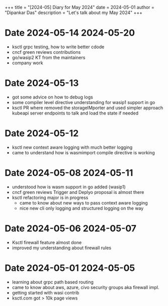 +++
title = "[2024-05] Diary for May 2024"
date = 2024-05-01
author = "Dipankar Das"
description = "Let's talk about my May 2024"
+++

# Date 2024-05-14 2024-05-20
* ksctl grpc testing, how to write better cdode
* cncf green reviews contributions
* go/wasip2 KT from the maintainers
* company work

# Date 2024-05-13
* got some advice on how to debug logs
* some compiler level directive understanding for wasip1 support in go
* ksctl PR where removed the storageIMporter and used simpler approach kubeapi server endpoints to talk and load the state if needed

# Date 2024-05-12
* ksctl new context aware logging with much better logging
* came to understand how is wasmimport compile directive is working

# Date 2024-05-08 2024-05-11
* understood how is wasm support in go added (wasip1)
* cncf green reviews Trigger and Deplyo proposal is almost there
* ksctl refactoring major is in progress
  * came to know about new ways to pass context aware logging
  * nice new cli only logging and structured logging on the way

# Date 2024-05-06 2024-05-07
* Ksctl firewall feature almost done
* improved my understanding about firewall rules

# Date 2024-05-01 2024-05-05
* learning about grpc path based routing
* came to know about aws, azure, civo security groups aka firewall impl.
* getting started with wasi contrib
* ksctl.com got > 10k page views
